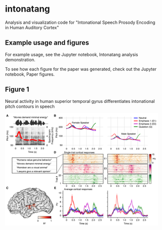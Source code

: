 # intonatang

Analysis and visualization code for "Intonational Speech Prosody Encoding in Human Auditory Cortex"


## Example usage and figures

For example usage, see the Jupyter notebook, Intonatang analysis demonstration.

To see how each figure for the paper was generated, check out the Jupyter notebook, Paper figures. 


## Figure 1 

Neural activity in human superior temporal gyrus differentiates intonational pitch contours in speech

![Figure showing neural responses to speech stimuli with different intonation contours](figure1.png)
